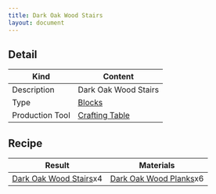 ```yaml
---
title: Dark Oak Wood Stairs
layout: document
---
```

## Detail

|Kind|Content|
|---|---|
|Description|Dark Oak Wood Stairs|
|Type|[Blocks](Blocks)|
|Production Tool|[Crafting Table](Crafting_Table)|

## Recipe

|Result|Materials|
|---|---|
|[Dark Oak Wood Stairs](Dark_Oak_Wood_Stairs)x4|[Dark Oak Wood Planks](Dark_Oak_Wood_Planks)x6|

